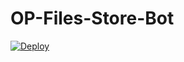 # OP-Files-Store-Bot


[![Deploy](https://www.herokucdn.com/deploy/button.svg)](https://heroku.com/deploy?template=https://github.com/Ok156398/OP-Files-Store-Bot)
